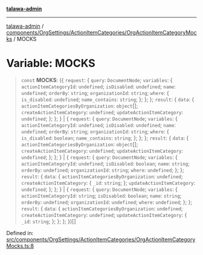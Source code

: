 [**talawa-admin**](../../../../../README.md)

***

[talawa-admin](../../../../../README.md) / [components/OrgSettings/ActionItemCategories/OrgActionItemCategoryMocks](../README.md) / MOCKS

# Variable: MOCKS

> `const` **MOCKS**: (\{ `request`: \{ `query`: `DocumentNode`; `variables`: \{ `actionItemCategoryId`: `undefined`; `isDisabled`: `undefined`; `name`: `undefined`; `orderBy`: `string`; `organizationId`: `string`; `where`: \{ `is_disabled`: `undefined`; `name_contains`: `string`; \}; \}; \}; `result`: \{ `data`: \{ `actionItemCategoriesByOrganization`: `object`[]; `createActionItemCategory`: `undefined`; `updateActionItemCategory`: `undefined`; \}; \}; \} \| \{ `request`: \{ `query`: `DocumentNode`; `variables`: \{ `actionItemCategoryId`: `undefined`; `isDisabled`: `undefined`; `name`: `undefined`; `orderBy`: `string`; `organizationId`: `string`; `where`: \{ `is_disabled`: `boolean`; `name_contains`: `string`; \}; \}; \}; `result`: \{ `data`: \{ `actionItemCategoriesByOrganization`: `object`[]; `createActionItemCategory`: `undefined`; `updateActionItemCategory`: `undefined`; \}; \}; \} \| \{ `request`: \{ `query`: `DocumentNode`; `variables`: \{ `actionItemCategoryId`: `undefined`; `isDisabled`: `boolean`; `name`: `string`; `orderBy`: `undefined`; `organizationId`: `string`; `where`: `undefined`; \}; \}; `result`: \{ `data`: \{ `actionItemCategoriesByOrganization`: `undefined`; `createActionItemCategory`: \{ `_id`: `string`; \}; `updateActionItemCategory`: `undefined`; \}; \}; \} \| \{ `request`: \{ `query`: `DocumentNode`; `variables`: \{ `actionItemCategoryId`: `string`; `isDisabled`: `boolean`; `name`: `string`; `orderBy`: `undefined`; `organizationId`: `undefined`; `where`: `undefined`; \}; \}; `result`: \{ `data`: \{ `actionItemCategoriesByOrganization`: `undefined`; `createActionItemCategory`: `undefined`; `updateActionItemCategory`: \{ `_id`: `string`; \}; \}; \}; \})[]

Defined in: [src/components/OrgSettings/ActionItemCategories/OrgActionItemCategoryMocks.ts:8](https://github.com/bint-Eve/talawa-admin/blob/bb9ac170c0ec806cc5423650a66bbe110c3af5d9/src/components/OrgSettings/ActionItemCategories/OrgActionItemCategoryMocks.ts#L8)
